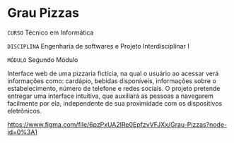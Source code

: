 # Grau Pizzas
`CURSO` Técnico em Informática

`DISCIPLINA` Engenharia de softwares e Projeto Interdisciplinar I

`MÓDULO` Segundo Módulo

Interface web de uma pizzaria fictícia, na qual o usuário ao acessar verá informações como: cardápio, bebidas disponíveis, informações sobre o estabelecimento, número de telefone e redes sociais. O projeto pretende entregar uma interface intuitiva, que auxiliará as pessoas a navegarem facilmente por ela, independente de sua proximidade com os dispositivos eletrônicos.

https://www.figma.com/file/6pzPxUA2lRe0EpfzvVFJXx/Grau-Pizzas?node-id=0%3A1